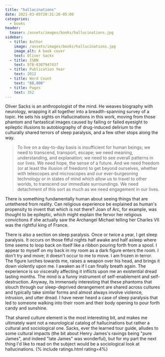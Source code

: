 ```yaml
---
title: "hallucinations"
date: 2021-03-05T20:31:26-05:00
categories:
  - books
header:
  teaser: /assets/images/books/hallucinations.jpg
sidebar:
  - title: Author
    image: /assets/images/books/hallucinations.jpg
    image_alt: A book cover
    text: Oliver Sacks
  - title: ISBN
    text: 978-0307947437
  - title: Publication Year
    text: 2012
  - title: Word Count
    text: "88,000"
  - title: Pages
    text: 352
---
```

Oliver Sacks is an anthropologist of the mind. He weaves biography with neurology, wrapping it all together into a breadth-spanning survey of a topic. He sets his sights on Hallucinations in this work, moving from those phantom and fantastical images caused by failing or failed eyesight to epileptic illusions to autobiography of drug-induced delirium to the culturally shared terrors of sleep paralysis, and a few other stops along the way.

> To live on a day-to-day basis is insufficient for human beings; we need to transcend, transport, escape; we need meaning, understanding, and explanation; we need to see overall patterns in our lives. We need hope, the sense of a future. And we need freedom (or at least the illusion of freedom) to get beyond ourselves, whether with telescopes and microscopes and our ever-burgeoning technology or in states of mind which allow us to travel to other worlds, to transcend our immediate surroundings. We need detachment of this sort as much as we need engagement in our lives.

There is something fundamentally human about seeing things that are untethered from reality. Can religious experience be explained as human's propensity to invent that which is not there? Joan of Arc, for example, was thought to be epileptic, which might explain the fervor her religious convictions if she actually saw the Archangel Michael telling her Charles VII was the rightful king of France.

There is also a section on sleep paralysis. Once or twice a year, I get sleep paralysis. It occurs on those fitful nights half awake and half asleep where time seems to loop back on itself like a ribbon pouring forth from a spool. I appear to myself on my back in my room as a dark figure enters the room. I don't try and move; it doesn't occur to me to move. I am frozen in terror. The figure lurches towards me, raises a weapon over his head, and brings it down violently upon me. I awaken as if I can finally breath again. The experience is so viscerally affecting it inflicts upon me an existential dread lasting months. The mind is a funny instrument of self-enablement and self-destruction. Anyway, its immensely interesting that these phantoms that slouch through our sleep-deprived derangement are shared across cultures and typically take similar forms and almost always involve violence, intrusion, and utter dread. I have never heard a case of sleep paralysis that led to someone walking into their room and their body opening to pour forth candy and sunshine.

That shared culture element is the most interesting bit, and makes me ultimately want not a neurological catalog of hallucinations but rather a cultural and sociological one. Sacks, ever the learned tour guide, alludes to some cultural impacts (the bit about Henry James's ravings being "pure James", and indeed "late James" was wonderful), but for my part the next thing I'd like to read on the subject would be a sociological look at hallucinations.
{% include ratings.html rating=4%}